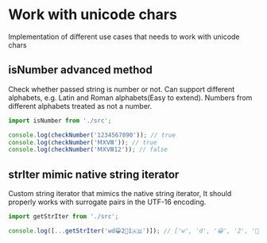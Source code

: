 # Work with unicode chars

Implementation of different use cases that needs to work with unicode chars

## isNumber advanced method

Check whether passed string is number or not.
Can support different alphabets, e.g. Latin and Roman alphabets(Easy to extend).
Numbers from different alphabets treated as not a number.

```js
import isNumber from './src';

console.log(checkNumber('1234567890')); // true
console.log(checkNumber('ⅯⅩⅧ')); // true
console.log(checkNumber('ⅯⅩⅧ12')); // false
```

## strIter mimic native string iterator

Custom string iterator that mimics the native string iterator,
It should properly works with surrogate pairs in the UTF-16 encoding.

```js
import getStrIter from './src';

console.log([...getStrIter('wd😀2🧓1🇦🇩')]); // ['w', 'd', '😀', '2', '🧓', '1', '🇦', '🇩']
```
